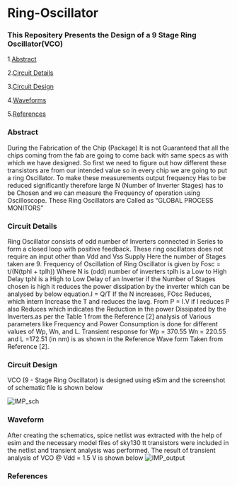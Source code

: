 # Ring-Oscillator
### This Repositery Presents the Design of a 9 Stage Ring Oscillator(VCO)
1.[Abstract](#Abstract)

2.[Circuit Details](#Circuit-Details)

3.[Circuit Design](#Cicuit-Design)

4.[Waveforms](#Waveform)

5.[References](#References)
### Abstract
During the Fabrication of the Chip (Package) It is not 
Guaranteed that all the chips coming from the fab are 
going to come back with same specs as with which we 
have designed. So first we need to figure out how 
different these transistors are from our intended value so 
in every chip we are going to put a ring Oscillator. To 
make these measurements output frequency Has to be
reduced significantly therefore large N (Number of 
Inverter Stages) has to be Chosen and we can measure the 
Frequency of operation using Oscilloscope. These Ring 
Oscillators are Called as
 “GLOBAL PROCESS MONITORS”
### Circuit Details
Ring Oscillator consists of odd number of Inverters 
connected in Series to form a closed loop with positive 
feedback. These ring oscillators does not require an input
other than Vdd and Vss Supply Here the number of 
Stages taken are 9. Frequency of Oscillation of Ring 
Oscillator is given by Fosc = t/(N(tphl + tplh))
Where N is (odd) number of inverters
tplh is a Low to High Delay
tphl is a High to Low Delay of an Inverter
if the Number of Stages chosen is high it reduces the 
power dissipation by the inverter which can be analysed 
by below equation.I = Q/T
If the N increases, FOsc Reduces, which intern Increase 
the T and reduces the Iavg. From P = I.V if I reduces P
also Reduces which indicates the Reduction in the power 
Dissipated by the Inverters.as per the Table 1 from the 
Reference [2] analysis of Various parameters like 
Frequency and Power Consumption is done for different
values of Wp, Wn, and L. Transient response for 
Wp = 370.55 Wn = 220.55 and L =172.51 (in nm) is as 
shown in the Reference Wave form Taken from 
Reference [2].
### Circuit Design
VCO (9 - Stage Ring Oscillator) is designed using eSim and the screenshot of schematic file is shown below

![IMP_sch](https://user-images.githubusercontent.com/59924751/152653744-3c717d41-618b-4a9a-927a-f9df6882094c.JPG)

### Waveform
After creating the schematics, spice netlist was extracted with the help of esim and the necessary model files of sky130 tt transistors were included in the netlist and transient analysis was performed.
The result of transient analysis of VCO @ Vdd = 1.5 V is shown below
![IMP_output](https://user-images.githubusercontent.com/59924751/152653855-e77d3263-bb3d-42ce-b17b-244f8b40e1bd.JPG)

### References

